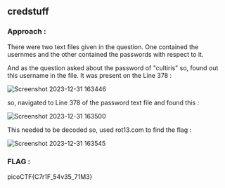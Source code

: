 ## credstuff


### Approach :

There were two text files given in the question. One contained the usernmes and the other contained the passwords with respect to it.

And as the question asked about the password of "cultiris" so, found out this username in the file. 
It was present on the Line 378 :

![Screenshot 2023-12-31 163446](https://github.com/parthhhhh21/picoCTF-writeups/assets/148140667/75fbad75-e0c6-4ee1-89f4-d6b7279ac1d9)

so, navigated to Line 378 of the password text file and found this :

![Screenshot 2023-12-31 163500](https://github.com/parthhhhh21/picoCTF-writeups/assets/148140667/86eacf9f-5e15-4be0-bdb9-b59073484e2e)

This needed to be decoded so, used rot13.com to find the flag :

![Screenshot 2023-12-31 163545](https://github.com/parthhhhh21/picoCTF-writeups/assets/148140667/a320f09a-b930-4fdf-91bb-0677798bb5a0)



### FLAG :

picoCTF{C7r1F_54v35_71M3}
